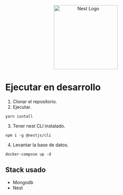 <p align="center">
  <a href="http://nestjs.com/" target="blank"><img src="https://nestjs.com/img/logo-small.svg" width="200" alt="Nest Logo" /></a>
</p>

[circleci-image]: https://img.shields.io/circleci/build/github/nestjs/nest/master?token=abc123def456
[circleci-url]: https://circleci.com/gh/nestjs/nest

# Ejecutar en desarrollo

1. Clonar el repositorio.
2. Ejecutar.
```
yarn isntall
```
3. Tener nest CLI instalado.
```
npm i -g @nestjs/cli
```
4. Levantar la base de datos.
```
docker-compose up -d
```

## Stack usado
* Mongodb
* Nest